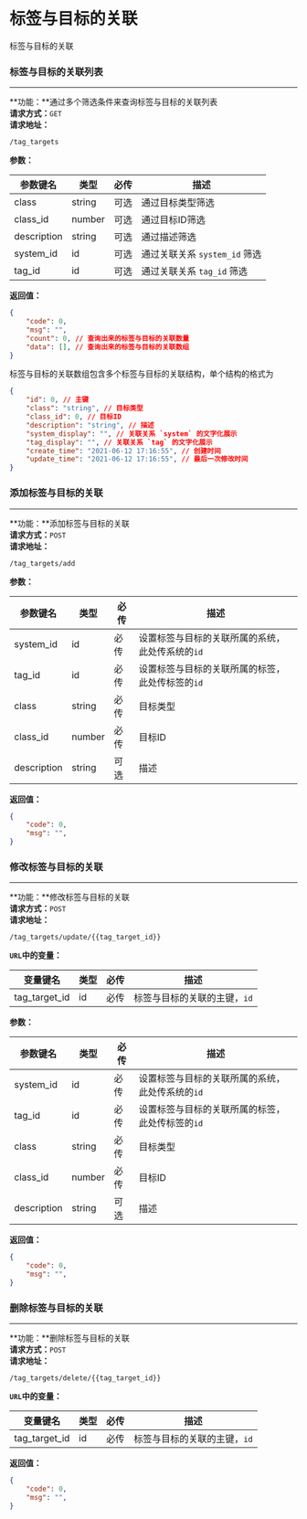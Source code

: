# 标签与目标的关联  
标签与目标的关联






### 标签与目标的关联列表  
----
**功能：**通过多个筛选条件来查询标签与目标的关联列表  
**请求方式：**`GET`  
**请求地址：**  
```
/tag_targets  
```
**参数：**  

|参数键名|类型|必传|描述|
|----|----|----|----|
|class|string|可选|通过目标类型筛选|
|class_id|number|可选|通过目标ID筛选|
|description|string|可选|通过描述筛选|
|system_id|id|可选|通过关联关系 `system_id` 筛选|
|tag_id|id|可选|通过关联关系 `tag_id` 筛选|

**返回值：**  
```json
{
    "code": 0,
    "msg": "",
    "count": 0, // 查询出来的标签与目标的关联数量
    "data": [], // 查询出来的标签与目标的关联数组
}
```
标签与目标的关联数组包含多个标签与目标的关联结构，单个结构的格式为
```json
{
    "id": 0, // 主键
    "class": "string", // 目标类型 
    "class_id": 0, // 目标ID 
    "description": "string", // 描述 
    "system_display": "", // 关联关系 `system` 的文字化展示
    "tag_display": "", // 关联关系 `tag` 的文字化展示
    "create_time": "2021-06-12 17:16:55", // 创建时间
    "update_time": "2021-06-12 17:16:55", // 最后一次修改时间
}
```









### 添加标签与目标的关联 
----
**功能：**添加标签与目标的关联  
**请求方式：**`POST`  
**请求地址：**  
```
/tag_targets/add  
```
**参数：**  

|参数键名|类型|必传|描述|
|----|----|----|----|
|system_id|id|必传|设置标签与目标的关联所属的系统，此处传系统的`id`|
|tag_id|id|必传|设置标签与目标的关联所属的标签，此处传标签的`id`|
|class|string|必传|目标类型|
|class_id|number|必传|目标ID|
|description|string|可选|描述|

**返回值：**  
```json
{
    "code": 0,
    "msg": "",
}
```












### 修改标签与目标的关联 
----
**功能：**修改标签与目标的关联  
**请求方式：**`POST`  
**请求地址：**  
```
/tag_targets/update/{{tag_target_id}}  
```
**`URL`中的变量：**  

|变量键名|类型|必传|描述|
|----|----|----|----|
|tag_target_id|id|必传|标签与目标的关联的主键，`id`|

**参数：**  

|参数键名|类型|必传|描述|
|----|----|----|----|
|system_id|id|必传|设置标签与目标的关联所属的系统，此处传系统的`id`|
|tag_id|id|必传|设置标签与目标的关联所属的标签，此处传标签的`id`|
|class|string|必传|目标类型|
|class_id|number|必传|目标ID|
|description|string|可选|描述|

**返回值：**  
```json
{
    "code": 0,
    "msg": "",
}
```













### 删除标签与目标的关联 
----
**功能：**删除标签与目标的关联  
**请求方式：**`POST`  
**请求地址：**  
```
/tag_targets/delete/{{tag_target_id}}  
```
**`URL`中的变量：**  

|变量键名|类型|必传|描述|
|----|----|----|----|
|tag_target_id|id|必传|标签与目标的关联的主键，`id`|

**返回值：**  
```json
{
    "code": 0,
    "msg": "",
}

```



